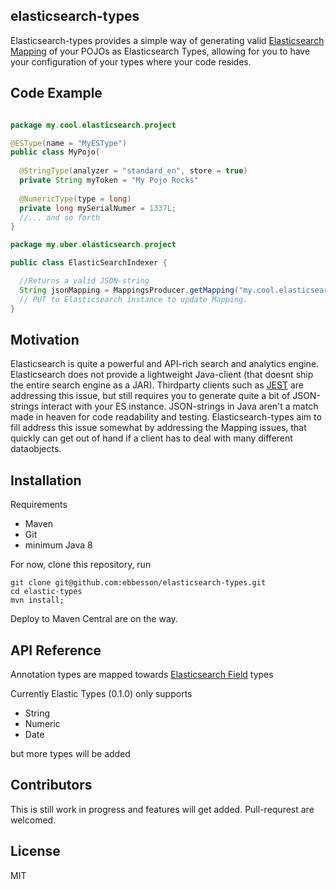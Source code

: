 ## elasticsearch-types 

Elasticsearch-types provides a simple way of generating valid [Elasticsearch Mapping](https://www.elastic.co/guide/en/elasticsearch/reference/current/mapping.html) of your POJOs as Elasticsearch Types, allowing for you to have your configuration of your types where your code resides. 

## Code Example

```java

package my.cool.elasticsearch.project

@ESType(name = "MyESType")
public class MyPojo{
  
  @StringType(analyzer = "standard_en", store = true)
  private String myToken = "My Pojo Rocks"
  
  @NumericType(type = long)
  private long mySerialNumer = 1337L;
  //... and so forth 
}

package my.uber.elasticsearch.project

public class ElasticSearchIndexer {

  //Returns a valid JSON-string 
  String jsonMapping = MappingsProducer.getMapping("my.cool.elasticsearch.project");
  // PUT to Elasticsearch instance to update Mapping.
}

```

## Motivation

Elasticsearch is quite a powerful and API-rich search and analytics engine. Elasticsearch does not provide a lightweight Java-client (that doesnt ship the entire search engine as a JAR). Thirdparty clients such as [JEST](https://github.com/searchbox-io/Jest) are addressing this issue, but still requires you to generate quite a bit of JSON-strings interact with your ES instance. JSON-strings in Java aren't a match made in heaven for code readability and testing. Elasticsearch-types aim to fill address this issue somewhat by addressing the Mapping issues, that quickly can get out of hand if a client has to deal with many different dataobjects.  

## Installation

Requirements
* Maven
* Git
* minimum Java 8

For now, clone this repository, run 
``````
git clone git@github.com:ebbesson/elasticsearch-types.git
cd elastic-types
mvn install;
``````

Deploy to Maven Central are on the way.

## API Reference

Annotation types are mapped towards [Elasticsearch Field](https://www.elastic.co/guide/en/elasticsearch/reference/current/mapping-types.html) types 

Currently Elastic Types (0.1.0) only supports 

* String
* Numeric
* Date

but more types will be added

## Contributors

This is still work in progress and features will get added. Pull-requrest are welcomed. 

## License

MIT
